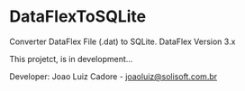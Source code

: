 DataFlexToSQLite
================

Converter DataFlex File (.dat) to SQLite. DataFlex Version 3.x

This projetct, is in development...

Developer: Joao Luiz Cadore - joaoluiz@solisoft.com.br

